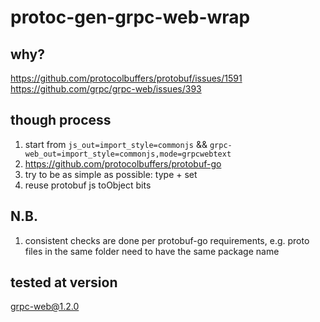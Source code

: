 # protoc-gen-grpc-web-wrap

## why?

https://github.com/protocolbuffers/protobuf/issues/1591
https://github.com/grpc/grpc-web/issues/393

## though process

1. start from `js_out=import_style=commonjs` && `grpc-web_out=import_style=commonjs,mode=grpcwebtext`
2. https://github.com/protocolbuffers/protobuf-go
3. try to be as simple as possible: type + set
4. reuse protobuf js toObject bits

## N.B.

1. consistent checks are done per protobuf-go requirements, e.g. proto files in the same folder need to have the same package name

## tested at version

grpc-web@1.2.0
